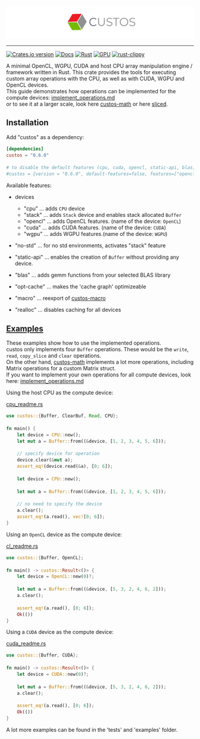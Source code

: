 ![custos logo](assets/custos.png)

<hr/>

[![Crates.io version](https://img.shields.io/crates/v/custos.svg)](https://crates.io/crates/custos)
[![Docs](https://docs.rs/custos/badge.svg?version=0.6.0)](https://docs.rs/custos/0.6.0/custos/)
[![Rust](https://github.com/elftausend/custos/actions/workflows/rust.yml/badge.svg)](https://github.com/elftausend/custos/actions/workflows/rust.yml)
[![GPU](https://github.com/elftausend/custos/actions/workflows/gpu.yml/badge.svg)](https://github.com/elftausend/custos/actions/workflows/gpu.yml)
[![rust-clippy](https://github.com/elftausend/custos/actions/workflows/rust-clippy.yml/badge.svg)](https://github.com/elftausend/custos/actions/workflows/rust-clippy.yml)

A minimal OpenCL, WGPU, CUDA and host CPU array manipulation engine / framework written in Rust.
This crate provides the tools for executing custom array operations with the CPU, as well as with CUDA, WGPU and OpenCL devices.<br>
This guide demonstrates how operations can be implemented for the compute devices: [implement_operations.md](implement_operations.md)<br>
or to see it at a larger scale, look here [custos-math] or here [sliced].

[custos-math]: https://github.com/elftausend/custos-math
[sliced]: https://github.com/elftausend/sliced

## Installation

Add "custos" as a dependency:
```toml
[dependencies]
custos = "0.6.0"

# to disable the default features (cpu, cuda, opencl, static-api, blas, macro) and use an own set of features:
#custos = {version = "0.6.0", default-features=false, features=["opencl", "blas"]}
```

Available features: 
- devices
    - "cpu" ... adds `CPU` device
    - "stack" ... adds `Stack` device and enables stack allocated `Buffer`
    - "opencl" ... adds OpenCL features. (name of the device: `OpenCL`)
    - "cuda" ... adds CUDA features. (name of the device: `CUDA`)
    - "wgpu" ... adds WGPU features.(name of the device: `WGPU`)

- "no-std" ... for no std environments, activates "stack" feature
- "static-api" ... enables the creation of `Buffer` without providing any device.
- "blas" ... adds gemm functions from your selected BLAS library
- "opt-cache" ... makes the 'cache graph' optimizeable
- "macro" ... reexport of [custos-macro]
- "realloc" ... disables caching for all devices

[custos-macro]: https://github.com/elftausend/custos-macro

## [Examples]

These examples show how to use the implemented operations. <br>
custos only implements four `Buffer` operations. These would be the `write`, `read`, `copy_slice` and `clear` operations.<br>
On the other hand, [custos-math] implements a lot more operations, including Matrix operations for a custom Matrix struct.<br>
If you want to implement your own operations for all compute devices, look here: [implement_operations.md](implement_operations.md)

[examples]: https://github.com/elftausend/custos/tree/main/examples

Using the host CPU as the compute device:

[cpu_readme.rs]

[cpu_readme.rs]: https://github.com/elftausend/custos/blob/main/examples/cpu_readme.rs
```rust
use custos::{Buffer, ClearBuf, Read, CPU};

fn main() {
    let device = CPU::new();
    let mut a = Buffer::from((&device, [1, 2, 3, 4, 5, 6]));

    // specify device for operation
    device.clear(&mut a);
    assert_eq!(device.read(&a), [0; 6]);

    let device = CPU::new();

    let mut a = Buffer::from((&device, [1, 2, 3, 4, 5, 6]));

    // no need to specify the device
    a.clear();
    assert_eq!(a.read(), vec![0; 6]);
}
```

Using an `OpenCL` device as the compute device:

[cl_readme.rs]

[cl_readme.rs]: https://github.com/elftausend/custos/blob/main/examples/cl_readme.rs
```rust
use custos::{Buffer, OpenCL};

fn main() -> custos::Result<()> {
    let device = OpenCL::new(0)?;

    let mut a = Buffer::from((&device, [5, 3, 2, 4, 6, 2]));
    a.clear();

    assert_eq!(a.read(), [0; 6]);
    Ok(())
}

```

Using a `CUDA` device as the compute device:

[cuda_readme.rs]

[cuda_readme.rs]: https://github.com/elftausend/custos/blob/main/examples/cuda_readme.rs
```rust
use custos::{Buffer, CUDA};

fn main() -> custos::Result<()> {
    let device = CUDA::new(0)?;

    let mut a = Buffer::from((&device, [5, 3, 2, 4, 6, 2]));
    a.clear();

    assert_eq!(a.read(), [0; 6]);
    Ok(())
}
```

A lot more examples can be found in the 'tests' and 'examples' folder.